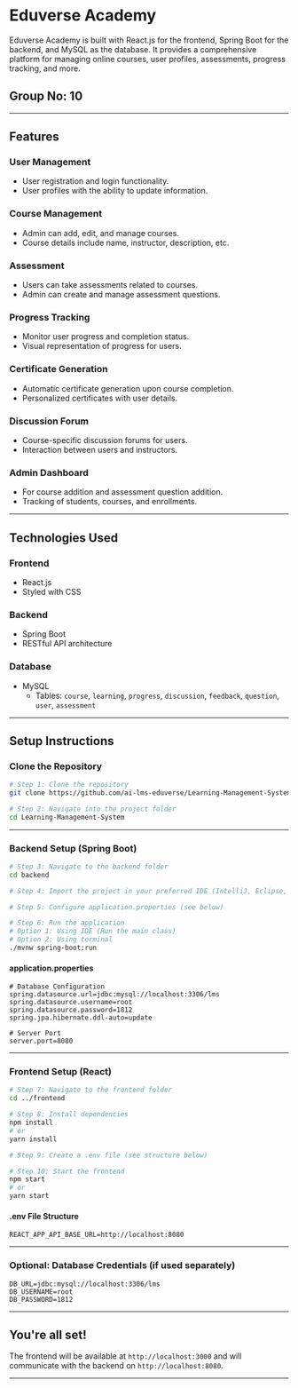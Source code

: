 # Eduverse Academy

Eduverse Academy is built with React.js for the frontend, Spring Boot for the backend, and MySQL as the database. It provides a comprehensive platform for managing online courses, user profiles, assessments, progress tracking, and more.

## Group No: 10

---

## Features

### User Management
- User registration and login functionality.
- User profiles with the ability to update information.

### Course Management
- Admin can add, edit, and manage courses.
- Course details include name, instructor, description, etc.

### Assessment
- Users can take assessments related to courses.
- Admin can create and manage assessment questions.

### Progress Tracking
- Monitor user progress and completion status.
- Visual representation of progress for users.

### Certificate Generation
- Automatic certificate generation upon course completion.
- Personalized certificates with user details.

### Discussion Forum
- Course-specific discussion forums for users.
- Interaction between users and instructors.

### Admin Dashboard
- For course addition and assessment question addition.
- Tracking of students, courses, and enrollments.

---

## Technologies Used

### Frontend
- React.js
- Styled with CSS

### Backend
- Spring Boot
- RESTful API architecture

### Database
- MySQL  
  - Tables: `course`, `learning`, `progress`, `discussion`, `feedback`, `question`, `user`, `assessment`

---

## Setup Instructions

### Clone the Repository
```bash
# Step 1: Clone the repository
git clone https://github.com/ai-lms-eduverse/Learning-Management-System.git

# Step 2: Navigate into the project folder
cd Learning-Management-System
```

---

### Backend Setup (Spring Boot)
```bash
# Step 3: Navigate to the backend folder
cd backend

# Step 4: Import the project in your preferred IDE (IntelliJ, Eclipse, etc.)

# Step 5: Configure application.properties (see below)

# Step 6: Run the application
# Option 1: Using IDE (Run the main class)
# Option 2: Using terminal
./mvnw spring-boot:run
```

#### application.properties
```properties
# Database Configuration
spring.datasource.url=jdbc:mysql://localhost:3306/lms
spring.datasource.username=root
spring.datasource.password=1812
spring.jpa.hibernate.ddl-auto=update

# Server Port
server.port=8080
```

---

### Frontend Setup (React)
```bash
# Step 7: Navigate to the frontend folder
cd ../frontend

# Step 8: Install dependencies
npm install
# or
yarn install

# Step 9: Create a .env file (see structure below)

# Step 10: Start the frontend
npm start
# or
yarn start
```

#### .env File Structure
```env
REACT_APP_API_BASE_URL=http://localhost:8080
```

---

### Optional: Database Credentials (if used separately)
```env
DB_URL=jdbc:mysql://localhost:3306/lms
DB_USERNAME=root
DB_PASSWORD=1812
```

---

## You're all set!
The frontend will be available at `http://localhost:3000` and will communicate with the backend on `http://localhost:8080`.

---
